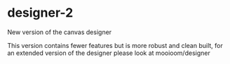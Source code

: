 # designer-2
 New version of the canvas designer

 This version contains fewer features but is more robust and clean built, for an extended version of the designer please look at mooioom/designer

